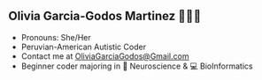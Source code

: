 ## Olivia Garcia-Godos Martinez 👩🏽‍💻

- Pronouns: She/Her
- Peruvian-American Autistic Coder
- Contact me at [OliviaGarciaGodos@Gmail.com](mailto:OliviaGarciaGodos@Gmail.Com)
- Beginner coder majoring in 🧠 Neuroscience & 💻 BioInformatics
<!--
**OliviaGG/OliviaGG** is a ✨ _special_ ✨ repository because its `README.md` (this file) appears on your GitHub profile.

Here are some ideas to get you started:

- 🔭 I’m currently working on ...
- 🌱 I’m currently learning ...
- 👯 I’m looking to collaborate on ...
- 🤔 I’m looking for help with ...
- 💬 Ask me about ...
- 📫 How to reach me: ...
- 😄 Pronouns: ...
- ⚡ Fun fact: ...
-->
